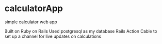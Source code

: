 # calculatorApp
simple calculator web app

Built on Ruby on Rails
Used postgresql as my database
Rails Action Cable to set up a channel for live updates on calculations

